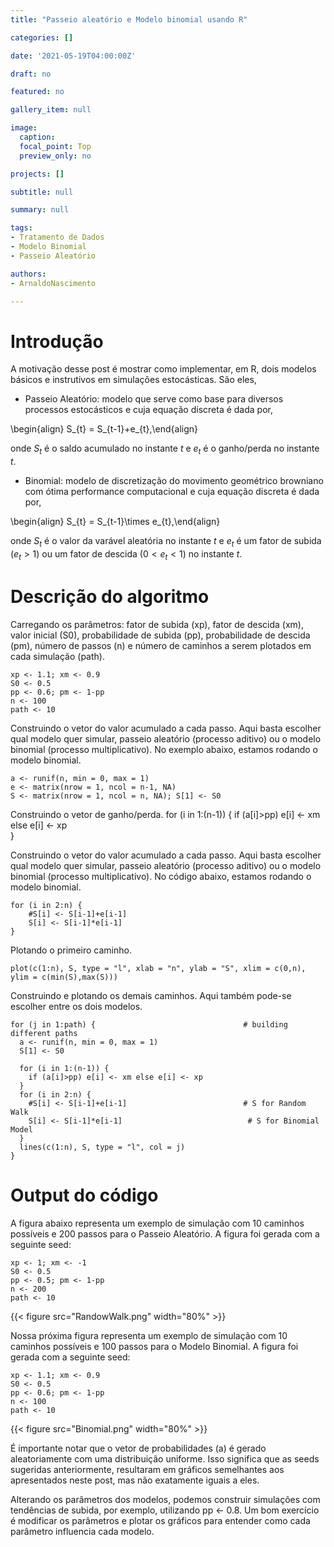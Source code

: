 ```yaml
---
title: "Passeio aleatório e Modelo binomial usando R"

categories: []

date: '2021-05-19T04:00:00Z' 

draft: no

featured: no

gallery_item: null

image:
  caption: 
  focal_point: Top
  preview_only: no

projects: []

subtitle: null

summary: null

tags: 
- Tratamento de Dados
- Modelo Binomial
- Passeio Aleatório

authors:
- ArnaldoNascimento

---
```


# Introdução
A motivação desse post é mostrar como implementar, em R, dois modelos básicos e instrutivos em simulações estocásticas. São eles,

- Passeio Aleatório: modelo que serve como base para diversos processos estocásticos e cuja equação discreta é dada por,

\begin{align} S_{t} = S_{t-1}+e_{t},\end{align} 

onde $S_t$ é o saldo acumulado no instante $t$ e $e_{t}$ é o ganho/perda no instante $t$.

- Binomial: modelo de discretização do movimento geométrico browniano com ótima performance computacional e cuja equação discreta é dada por,

\begin{align} S_{t} = S_{t-1}\times e_{t},\end{align}

onde $S_t$ é o valor da varável aleatória no instante $t$ e $e_{t}$ é um fator de subida ($e_{t}>1$) ou um fator de descida ($0<e_{t}<1$) no instante $t$.

# Descrição do algoritmo 
Carregando os parâmetros: fator de subida (xp), fator de descida (xm), valor inicial (S0), probabilidade de subida (pp), probabilidade de descida (pm), número de passos (n) e número de caminhos a serem plotados em cada simulação (path).


    xp <- 1.1; xm <- 0.9         
    S0 <- 0.5                   
    pp <- 0.6; pm <- 1-pp        
    n <- 100                    
    path <- 10


Construindo o vetor do valor acumulado a cada passo. Aqui basta escolher qual modelo quer simular, passeio aleatório (processo aditivo) ou o modelo binomial (processo multiplicativo). No exemplo abaixo, estamos rodando o modelo binomial.

    a <- runif(n, min = 0, max = 1)                    
    e <- matrix(nrow = 1, ncol = n-1, NA)               
    S <- matrix(nrow = 1, ncol = n, NA); S[1] <- S0


Construindo o vetor de ganho/perda.
    for (i in 1:(n-1)) {
      if (a[i]>pp) e[i] <- xm else e[i] <- xp           
    }


Construindo o vetor do valor acumulado a cada passo. Aqui basta escolher qual modelo quer simular, passeio aleatório (processo aditivo) ou o modelo binomial (processo multiplicativo). No código abaixo, estamos rodando o modelo binomial.


    for (i in 2:n) {
        #S[i] <- S[i-1]+e[i-1]                         
        S[i] <- S[i-1]*e[i-1]                          
    }


Plotando o primeiro caminho.

    plot(c(1:n), S, type = "l", xlab = "n", ylab = "S", xlim = c(0,n), ylim = c(min(S),max(S)))


Construindo e plotando os demais caminhos. Aqui também pode-se escolher entre os dois modelos.

    for (j in 1:path) {                                 # building different paths
      a <- runif(n, min = 0, max = 1)
      S[1] <- S0

      for (i in 1:(n-1)) {
        if (a[i]>pp) e[i] <- xm else e[i] <- xp
      }
      for (i in 2:n) {
        #S[i] <- S[i-1]+e[i-1]                          # S for Random Walk
        S[i] <- S[i-1]*e[i-1]                            # S for Binomial Model
      }
      lines(c(1:n), S, type = "l", col = j)            
    }


# Output do código

A figura abaixo representa um exemplo de simulação com 10 caminhos possíveis e 200 passos para o Passeio Aleatório. A figura foi gerada com a seguinte seed:

    xp <- 1; xm <- -1         
    S0 <- 0.5                    
    pp <- 0.5; pm <- 1-pp        
    n <- 200                     
    path <- 10 

{{< figure src="RandowWalk.png" width="80%" >}}

Nossa próxima figura representa um exemplo de simulação com 10 caminhos possíveis e 100 passos para o Modelo Binomial. A figura foi gerada com a seguinte seed:

    xp <- 1.1; xm <- 0.9        
    S0 <- 0.5                   
    pp <- 0.6; pm <- 1-pp       
    n <- 100                    
    path <- 10  


{{< figure src="Binomial.png" width="80%" >}}

É importante notar que o vetor de probabilidades (a) é gerado aleatoriamente com uma distribuição uniforme. Isso significa que as seeds sugeridas anteriormente, resultaram em gráficos semelhantes aos apresentados neste post, mas não exatamente iguais a eles.

Alterando os parâmetros dos modelos, podemos construir simulações com tendências de subida, por exemplo, utilizando pp <- 0.8. Um bom exercício é modificar os parâmetros e plotar os gráficos para entender como cada parâmetro influencia cada modelo.
